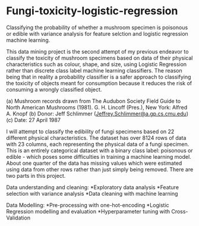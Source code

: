 # Fungi-toxicity-logistic-regression
Classifying the probability of whether a mushroom specimen is poisonous or edible with variance analysis for feature selction and logistic regression machine learning.

This data mining project is the second attempt of my previous endeavor to classify the toxicity of mushroom specimens based on data of their physical characteristics such as colour, shape, and size, using Logistic Regression rather than discrete class label machine learning classifiers. The reason being that in reality a probability classifier is a safer approach to classifying the toxicity of objects meant for consumption because it reduces the risk of consuming a wrongly classified object. 

(a) Mushroom records drawn from The Audubon Society Field Guide to North American Mushrooms (1981). G. H. Lincoff (Pres.), New York: Alfred A. Knopf
(b) Donor: Jeff Schlimmer (Jeffrey.Schlimmer@a.gp.cs.cmu.edu)
(c) Date: 27 April 1987

I will attempt to classify the edibility of fungi specimens based on 22 different physical characteristics. The dataset has over 8124 rows of data with 23 columns, each representing the physical data of a fungi specimen. This is an entirely categorical dataset with a binary class label: poisonous or edible - which poses some difficulties in training a machine learning model. About one quarter of the data has missing values which were estimated using data from other rows rather than just simply being removed. There are two parts in this project.

Data understanding and cleaning:
*Exploratory data analysis 
*Feature selection with variance analysis
*Data cleaning with machine learning

Data Modelling:
*Pre-processing with one-hot-encoding
*Logistic Regression modelling and evaluation
*Hyperparameter tuning with Cross-Validation

